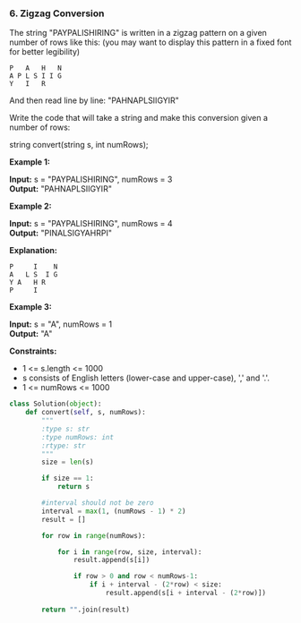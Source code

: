 ### 6. Zigzag Conversion

The string "PAYPALISHIRING" is written in a zigzag pattern on a given number of rows like this: (you may want to display this pattern in a fixed font for better legibility)
```
P   A   H   N
A P L S I I G
Y   I   R
```
And then read line by line: "PAHNAPLSIIGYIR"

Write the code that will take a string and make this conversion given a number of rows:

string convert(string s, int numRows);
 
**Example 1:**

**Input:** s = "PAYPALISHIRING", numRows = 3  
**Output:** "PAHNAPLSIIGYIR"

**Example 2:**

**Input:** s = "PAYPALISHIRING", numRows = 4  
**Output:** "PINALSIGYAHRPI" 
 
**Explanation:**  
```
P     I    N  
A   L S  I G  
Y A   H R  
P     I  
```

**Example 3:**

**Input:** s = "A", numRows = 1  
**Output:** "A"
 

**Constraints:**

* 1 <= s.length <= 1000
* s consists of English letters (lower-case and upper-case), ',' and '.'.
* 1 <= numRows <= 1000

```python
class Solution(object):
    def convert(self, s, numRows):
        """
        :type s: str
        :type numRows: int
        :rtype: str
        """
        size = len(s)

        if size == 1:
            return s

        #interval should not be zero
        interval = max(1, (numRows - 1) * 2)
        result = []

        for row in range(numRows):

            for i in range(row, size, interval):
                result.append(s[i])

                if row > 0 and row < numRows-1:
                    if i + interval - (2*row) < size:
                        result.append(s[i + interval - (2*row)])
        
        return "".join(result)
```
